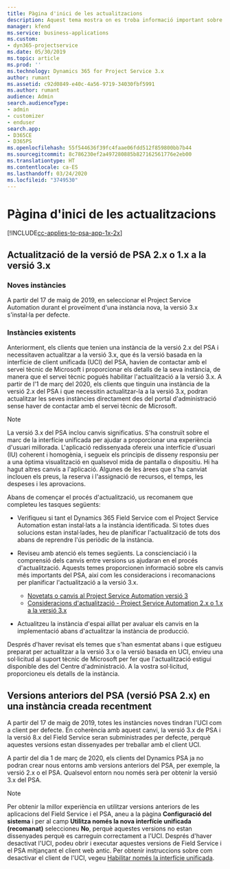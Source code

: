 ```yaml
---
title: Pàgina d'inici de les actualitzacions
description: Aquest tema mostra on es troba informació important sobre les característiques noves i canviades al Dynamics 365 Project Service Automation, i el procés per actualitzar a la versió més recent.
manager: kfend
ms.service: business-applications
ms.custom:
- dyn365-projectservice
ms.date: 05/30/2019
ms.topic: article
ms.prod: ''
ms.technology: Dynamics 365 for Project Service 3.x
author: rumant
ms.assetid: c92d0849-e40c-4a56-9719-34030fbf5991
ms.author: rumant
audience: Admin
search.audienceType:
- admin
- customizer
- enduser
search.app:
- D365CE
- D365PS
ms.openlocfilehash: 55f544636f39fc4faae06fdd512f859800bb7b44
ms.sourcegitcommit: 8c786230ef2a497280885b827162561776e2eb00
ms.translationtype: HT
ms.contentlocale: ca-ES
ms.lasthandoff: 03/24/2020
ms.locfileid: "3749530"
---
```

# <a name="upgrade-home-page"></a>Pàgina d'inici de les actualitzacions

[!INCLUDE[cc-applies-to-psa-app-1x-2x](../includes/cc-applies-to-psa-app-1x-2x.md)]

## <a name="upgrade-from-psa-version-2x-or-1x-to-version-3x"></a>Actualització de la versió de PSA 2.x o 1.x a la versió 3.x

### <a name="new-instances"></a>Noves instàncies

A partir del 17 de maig de 2019, en seleccionar el Project Service Automation durant el proveïment d'una instància nova, la versió 3.x s'instal·la per defecte.

### <a name="existing-instances"></a>Instàncies existents

Anteriorment, els clients que tenien una instància de la versió 2.x del PSA i necessitaven actualitzar a la versió 3.x, que és la versió basada en la interfície de client unificada (UCI) del PSA, havien de contactar amb el servei tècnic de Microsoft i proporcionar els detalls de la seva instància, de manera que el servei tècnic pogués habilitar l'actualització a la versió 3.x. A partir de l'1 de març del 2020, els clients que tinguin una instància de la versió 2.x del PSA i que necessitin actualitzar-la a la versió 3.x, podran actualitzar les seves instàncies directament des del portal d'administració sense haver de contactar amb el servei tècnic de Microsoft.  

> [!NOTE]
> La versió 3.x del PSA inclou canvis significatius. S'ha construït sobre el marc de la interfície unificada per ajudar a proporcionar una experiència d'usuari millorada. L'aplicació redissenyada ofereix una interfície d'usuari (IU) coherent i homogènia, i segueix els principis de disseny responsiu per a una òptima visualització en qualsevol mida de pantalla o dispositiu. Hi ha hagut altres canvis a l'aplicació. Algunes de les àrees que s'ha canviat inclouen els preus, la reserva i l'assignació de recursos, el temps, les despeses i les aprovacions.

Abans de començar el procés d'actualització, us recomanem que completeu les tasques següents:

- Verifiqueu si tant el Dynamics 365 Field Service com el Project Service Automation estan instal·lats a la instància identificada. Si totes dues solucions estan instal·lades, heu de planificar l'actualització de tots dos abans de reprendre l'ús periòdic de la instància.
- Reviseu amb atenció els temes següents. La conscienciació i la comprensió dels canvis entre versions us ajudaran en el procés d'actualització. Aquests temes proporcionen informació sobre els canvis més importants del PSA, així com les consideracions i recomanacions per planificar l'actualització a la versió 3.x.

    - [Novetats o canvis al Project Service Automation versió 3](whats-new-changed-v3.md)
    - [Consideracions d'actualització - Project Service Automation 2.x o 1.x a la versió 3.x](upgrade-v3.md)

- Actualitzeu la instància d'espai aïllat per avaluar els canvis en la implementació abans d'actualitzar la instància de producció.

Després d'haver revisat els temes que s'han esmentat abans i que estigueu preparat per actualitzar a la versió 3.x o la versió basada en UCI, envieu una sol·licitud al suport tècnic de Microsoft per fer que l'actualització estigui disponible des del Centre d'administració. A la vostra sol·licitud, proporcioneu els detalls de la instància.

## <a name="older-versions-of-psa-psa-version-2x-in-a-newly-created-instance"></a>Versions anteriors del PSA (versió PSA 2.x) en una instància creada recentment

A partir del 17 de maig de 2019, totes les instàncies noves tindran l'UCI com a client per defecte. En coherència amb aquest canvi, la versió 3.x de PSA i la versió 8.x del Field Service seran subministrades per defecte, perquè aquestes versions estan dissenyades per treballar amb el client UCI.

A partir del dia 1 de març de 2020, els clients del Dynamics PSA ja no podran crear nous entorns amb versions anteriors del PSA, per exemple, la versió 2.x o el PSA. Qualsevol entorn nou només serà per obtenir la versió 3.x del PSA.

> [!NOTE]
> Per obtenir la millor experiència en utilitzar versions anteriors de les aplicacions del Field Service i el PSA, aneu a la pàgina **Configuració del sistema** i per al camp **Utilitza només la nova interfície unificada (recomanat)** seleccioneu **No**, perquè aquestes versions no estan dissenyades perquè es carreguin correctament a l'UCI. Després d'haver desactivat l'UCI, podeu obrir i executar aquestes versions de Field Service i el PSA mitjançant el client web antic. Per obtenir instruccions sobre com desactivar el client de l'UCI, vegeu [Habilitar només la interfície unificada](../admin/enable-unified-interface-only.md).
